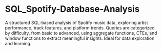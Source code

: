# SQL_Spotify-Database-Analysis
A structured SQL-based analysis of Spotify music data, exploring artist performance, track features, and platform trends. Queries are categorized by difficulty, from basic to advanced, using aggregate functions, CTEs, and window functions to extract meaningful insights. Ideal for data exploration and learning.

